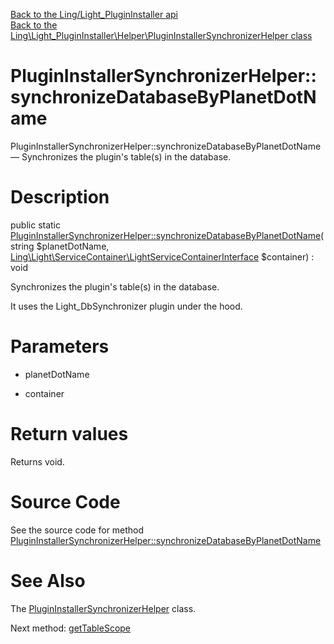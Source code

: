 [Back to the Ling/Light_PluginInstaller api](https://github.com/lingtalfi/Light_PluginInstaller/blob/master/doc/api/Ling/Light_PluginInstaller.md)<br>
[Back to the Ling\Light_PluginInstaller\Helper\PluginInstallerSynchronizerHelper class](https://github.com/lingtalfi/Light_PluginInstaller/blob/master/doc/api/Ling/Light_PluginInstaller/Helper/PluginInstallerSynchronizerHelper.md)


PluginInstallerSynchronizerHelper::synchronizeDatabaseByPlanetDotName
================



PluginInstallerSynchronizerHelper::synchronizeDatabaseByPlanetDotName — Synchronizes the plugin's table(s) in the database.




Description
================


public static [PluginInstallerSynchronizerHelper::synchronizeDatabaseByPlanetDotName](https://github.com/lingtalfi/Light_PluginInstaller/blob/master/doc/api/Ling/Light_PluginInstaller/Helper/PluginInstallerSynchronizerHelper/synchronizeDatabaseByPlanetDotName.md)(string $planetDotName, [Ling\Light\ServiceContainer\LightServiceContainerInterface](https://github.com/lingtalfi/Light/blob/master/doc/api/Ling/Light/ServiceContainer/LightServiceContainerInterface.md) $container) : void




Synchronizes the plugin's table(s) in the database.

It uses the Light_DbSynchronizer plugin under the hood.




Parameters
================


- planetDotName

    

- container

    


Return values
================

Returns void.








Source Code
===========
See the source code for method [PluginInstallerSynchronizerHelper::synchronizeDatabaseByPlanetDotName](https://github.com/lingtalfi/Light_PluginInstaller/blob/master/Helper/PluginInstallerSynchronizerHelper.php#L28-L36)


See Also
================

The [PluginInstallerSynchronizerHelper](https://github.com/lingtalfi/Light_PluginInstaller/blob/master/doc/api/Ling/Light_PluginInstaller/Helper/PluginInstallerSynchronizerHelper.md) class.

Next method: [getTableScope](https://github.com/lingtalfi/Light_PluginInstaller/blob/master/doc/api/Ling/Light_PluginInstaller/Helper/PluginInstallerSynchronizerHelper/getTableScope.md)<br>

